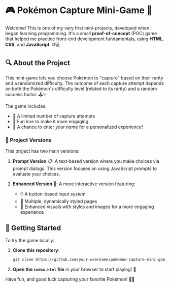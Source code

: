 # 🎮 Pokémon Capture Mini-Game 🎉

Welcome! This is one of my very first mini-projects, developed when I began learning programming. It's a small **proof-of-concept** (POC) game that helped me practice front-end development fundamentals, using **HTML**, **CSS**, and **JavaScript**. 🌐💻

## 🔍 About the Project

This mini-game lets you choose Pokémon to "capture" based on their rarity and a randomized difficulty. The outcome of each capture attempt depends on both the Pokémon's difficulty level (related to its rarity) and a random success factor. 🕹️✨

The game includes:
- 🎯 A limited number of capture attempts
- 📜 Fun lore to make it more engaging
- 📝 A chance to enter *your name* for a personalized experience!

### 🔄 Project Versions

This project has two main versions:

1. **Prompt Version** 📋: A text-based version where you make choices via prompt dialogs. This version focuses on using JavaScript prompts to evaluate your choices.

2. **Enhanced Version** 🌟: A more interactive version featuring:
   - 🖱️ A button-based input system
   - 📄 Multiple, dynamically styled pages
   - 🎨 Enhanced visuals with styles and images for a more engaging experience

## 🚀 Getting Started

To try the game locally:

1. **Clone this repository**:
   ```bash
   git clone https://github.com/your-username/pokemon-capture-mini-game.git
   ```

2. **Open the `index.html` file** in your browser to start playing! 🎉

Have fun, and good luck capturing your favorite Pokémon! 🐾✨
